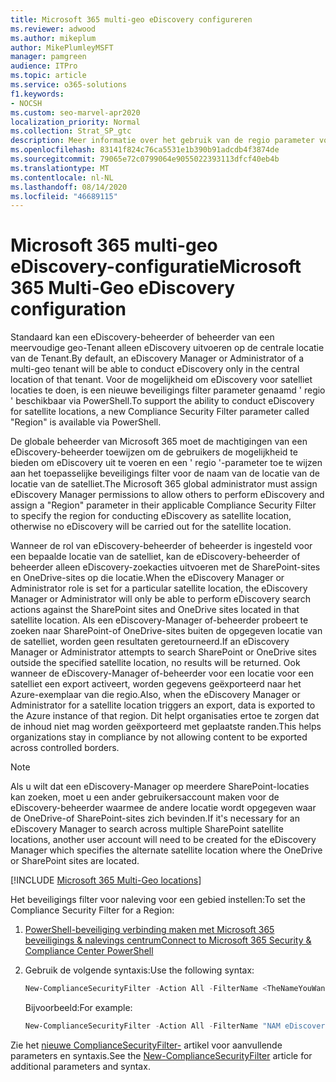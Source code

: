 ```yaml
---
title: Microsoft 365 multi-geo eDiscovery configureren
ms.reviewer: adwood
ms.author: mikeplum
author: MikePlumleyMSFT
manager: pamgreen
audience: ITPro
ms.topic: article
ms.service: o365-solutions
f1.keywords:
- NOCSH
ms.custom: seo-marvel-apr2020
localization_priority: Normal
ms.collection: Strat_SP_gtc
description: Meer informatie over het gebruik van de regio parameter voor het configureren van eDiscovery voor gebruik in de locaties van de satellieten in Microsoft 365 multi-geo.
ms.openlocfilehash: 83141f824c76ca5531e1b390b91adcdb4f3874de
ms.sourcegitcommit: 79065e72c0799064e9055022393113dfcf40eb4b
ms.translationtype: MT
ms.contentlocale: nl-NL
ms.lasthandoff: 08/14/2020
ms.locfileid: "46689115"
---
```

# <a name="microsoft-365-multi-geo-ediscovery-configuration"></a><span data-ttu-id="614f4-103">Microsoft 365 multi-geo eDiscovery-configuratie</span><span class="sxs-lookup"><span data-stu-id="614f4-103">Microsoft 365 Multi-Geo eDiscovery configuration</span></span>

<span data-ttu-id="614f4-104">Standaard kan een eDiscovery-beheerder of beheerder van een meervoudige geo-Tenant alleen eDiscovery uitvoeren op de centrale locatie van de Tenant.</span><span class="sxs-lookup"><span data-stu-id="614f4-104">By default, an eDiscovery Manager or Administrator of a multi-geo tenant will be able to conduct eDiscovery only in the central location of that tenant.</span></span> <span data-ttu-id="614f4-105">Voor de mogelijkheid om eDiscovery voor satelliet locaties te doen, is een nieuwe beveiligings filter parameter genaamd ' regio ' beschikbaar via PowerShell.</span><span class="sxs-lookup"><span data-stu-id="614f4-105">To support the ability to conduct eDiscovery for satellite locations, a new Compliance Security Filter parameter called "Region" is available via PowerShell.</span></span>

<span data-ttu-id="614f4-106">De globale beheerder van Microsoft 365 moet de machtigingen van een eDiscovery-beheerder toewijzen om de gebruikers de mogelijkheid te bieden om eDiscovery uit te voeren en een ' regio '-parameter toe te wijzen aan het toepasselijke beveiligings filter voor de naam van de locatie van de locatie van de satelliet.</span><span class="sxs-lookup"><span data-stu-id="614f4-106">The Microsoft 365 global administrator must assign eDiscovery Manager permissions to allow others to perform eDiscovery and assign a "Region" parameter in their applicable Compliance Security Filter to specify the region for conducting eDiscovery as satellite location, otherwise no eDiscovery will be carried out for the satellite location.</span></span>

<span data-ttu-id="614f4-107">Wanneer de rol van eDiscovery-beheerder of beheerder is ingesteld voor een bepaalde locatie van de satelliet, kan de eDiscovery-beheerder of beheerder alleen eDiscovery-zoekacties uitvoeren met de SharePoint-sites en OneDrive-sites op die locatie.</span><span class="sxs-lookup"><span data-stu-id="614f4-107">When the eDiscovery Manager or Administrator role is set for a particular satellite location, the eDiscovery Manager or Administrator will only be able to perform eDiscovery search actions against the SharePoint sites and OneDrive sites located in that satellite location.</span></span> <span data-ttu-id="614f4-108">Als een eDiscovery-Manager of-beheerder probeert te zoeken naar SharePoint-of OneDrive-sites buiten de opgegeven locatie van de satelliet, worden geen resultaten geretourneerd.</span><span class="sxs-lookup"><span data-stu-id="614f4-108">If an eDiscovery Manager or Administrator attempts to search SharePoint or OneDrive sites outside the specified satellite location, no results will be returned.</span></span> <span data-ttu-id="614f4-109">Ook wanneer de eDiscovery-Manager of-beheerder voor een locatie voor een satelliet een export activeert, worden gegevens geëxporteerd naar het Azure-exemplaar van die regio.</span><span class="sxs-lookup"><span data-stu-id="614f4-109">Also, when the eDiscovery Manager or Administrator for a satellite location triggers an export, data is exported to the Azure instance of that region.</span></span> <span data-ttu-id="614f4-110">Dit helpt organisaties ertoe te zorgen dat de inhoud niet mag worden geëxporteerd met geplaatste randen.</span><span class="sxs-lookup"><span data-stu-id="614f4-110">This helps organizations stay in compliance by not allowing content to be exported across controlled borders.</span></span>

> [!NOTE]
> <span data-ttu-id="614f4-111">Als u wilt dat een eDiscovery-Manager op meerdere SharePoint-locaties kan zoeken, moet u een ander gebruikersaccount maken voor de eDiscovery-beheerder waarmee de andere locatie wordt opgegeven waar de OneDrive-of SharePoint-sites zich bevinden.</span><span class="sxs-lookup"><span data-stu-id="614f4-111">If it's necessary for an eDiscovery Manager to search across multiple SharePoint satellite locations, another user account will need to be created for the eDiscovery Manager which specifies the alternate satellite location where the OneDrive or SharePoint sites are located.</span></span>

[!INCLUDE [Microsoft 365 Multi-Geo locations](../includes/microsoft-365-multi-geo-locations.md)]

<span data-ttu-id="614f4-112">Het beveiligings filter voor naleving voor een gebied instellen:</span><span class="sxs-lookup"><span data-stu-id="614f4-112">To set the Compliance Security Filter for a Region:</span></span>

1. [<span data-ttu-id="614f4-113">PowerShell-beveiliging verbinding maken met Microsoft 365 beveiligings & nalevings centrum</span><span class="sxs-lookup"><span data-stu-id="614f4-113">Connect to Microsoft 365 Security & Compliance Center PowerShell</span></span>](https://docs.microsoft.com/powershell/exchange/office-365-scc/connect-to-scc-powershell/connect-to-scc-powershell)

2. <span data-ttu-id="614f4-114">Gebruik de volgende syntaxis:</span><span class="sxs-lookup"><span data-stu-id="614f4-114">Use the following syntax:</span></span>

   ```powershell
   New-ComplianceSecurityFilter -Action All -FilterName <TheNameYouWantToAssign> -Region <RegionValue> -Users <UserPrincipalName>
   ```

   <span data-ttu-id="614f4-115">Bijvoorbeeld:</span><span class="sxs-lookup"><span data-stu-id="614f4-115">For example:</span></span>

   ```powershell
   New-ComplianceSecurityFilter -Action All -FilterName "NAM eDiscovery Managers" -Region NAM -Users adwood@contoso.onmicrosoft.com
   ```

<span data-ttu-id="614f4-116">Zie het [nieuwe ComplianceSecurityFilter-](https://docs.microsoft.com/powershell/module/exchange/policy-and-compliance-content-search/new-compliancesecurityfilter) artikel voor aanvullende parameters en syntaxis.</span><span class="sxs-lookup"><span data-stu-id="614f4-116">See the [New-ComplianceSecurityFilter](https://docs.microsoft.com/powershell/module/exchange/policy-and-compliance-content-search/new-compliancesecurityfilter) article for additional parameters and syntax.</span></span>
